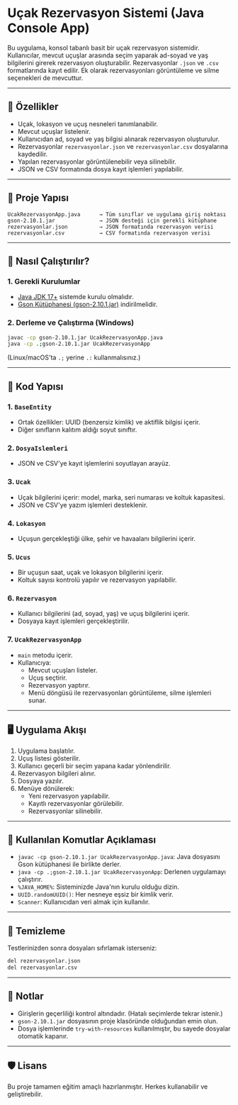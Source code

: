 # Uçak Rezervasyon Sistemi (Java Console App)

Bu uygulama, konsol tabanlı basit bir uçak rezervasyon sistemidir. Kullanıcılar, mevcut uçuşlar arasında seçim yaparak ad-soyad ve yaş bilgilerini girerek rezervasyon oluşturabilir. Rezervasyonlar `.json` ve `.csv` formatlarında kayıt edilir. Ek olarak rezervasyonları görüntüleme ve silme seçenekleri de mevcuttur.

---

## 🔧 Özellikler

- Uçak, lokasyon ve uçuş nesneleri tanımlanabilir.
- Mevcut uçuşlar listelenir.
- Kullanıcıdan ad, soyad ve yaş bilgisi alınarak rezervasyon oluşturulur.
- Rezervasyonlar `rezervasyonlar.json` ve `rezervasyonlar.csv` dosyalarına kaydedilir.
- Yapılan rezervasyonlar görüntülenebilir veya silinebilir.
- JSON ve CSV formatında dosya kayıt işlemleri yapılabilir.

---

## 📂 Proje Yapısı

```
UcakRezervasyonApp.java      → Tüm sınıflar ve uygulama giriş noktası
gson-2.10.1.jar              → JSON desteği için gerekli kütüphane
rezervasyonlar.json          → JSON formatında rezervasyon verisi
rezervasyonlar.csv           → CSV formatında rezervasyon verisi
```

---

## 🚀 Nasıl Çalıştırılır?

### 1. Gerekli Kurulumlar

- [Java JDK 17+](https://jdk.java.net/) sistemde kurulu olmalıdır.
- [Gson Kütüphanesi (gson-2.10.1.jar)](https://repo1.maven.org/maven2/com/google/code/gson/gson/2.10.1/) indirilmelidir.

### 2. Derleme ve Çalıştırma (Windows)

```bash
javac -cp gson-2.10.1.jar UcakRezervasyonApp.java
java -cp .;gson-2.10.1.jar UcakRezervasyonApp
```

(Linux/macOS'ta `.;` yerine `.:` kullanmalısınız.)

---

## 🧩 Kod Yapısı

### 1. `BaseEntity`
- Ortak özellikler: UUID (benzersiz kimlik) ve aktiflik bilgisi içerir.
- Diğer sınıfların kalıtım aldığı soyut sınıftır.

### 2. `DosyaIslemleri`
- JSON ve CSV'ye kayıt işlemlerini soyutlayan arayüz.

### 3. `Ucak`
- Uçak bilgilerini içerir: model, marka, seri numarası ve koltuk kapasitesi.
- JSON ve CSV'ye yazım işlemleri desteklenir.

### 4. `Lokasyon`
- Uçuşun gerçekleştiği ülke, şehir ve havaalanı bilgilerini içerir.

### 5. `Ucus`
- Bir uçuşun saat, uçak ve lokasyon bilgilerini içerir.
- Koltuk sayısı kontrolü yapılır ve rezervasyon yapılabilir.

### 6. `Rezervasyon`
- Kullanıcı bilgilerini (ad, soyad, yaş) ve uçuş bilgilerini içerir.
- Dosyaya kayıt işlemleri gerçekleştirilir.

### 7. `UcakRezervasyonApp`
- `main` metodu içerir.
- Kullanıcıya:
  - Mevcut uçuşları listeler.
  - Uçuş seçtirir.
  - Rezervasyon yaptırır.
  - Menü döngüsü ile rezervasyonları görüntüleme, silme işlemleri sunar.

---

## 🖥️ Uygulama Akışı

1. Uygulama başlatılır.
2. Uçuş listesi gösterilir.
3. Kullanıcı geçerli bir seçim yapana kadar yönlendirilir.
4. Rezervasyon bilgileri alınır.
5. Dosyaya yazılır.
6. Menüye dönülerek:
   - Yeni rezervasyon yapılabilir.
   - Kayıtlı rezervasyonlar görülebilir.
   - Rezervasyonlar silinebilir.

---

## 📝 Kullanılan Komutlar Açıklaması

- `javac -cp gson-2.10.1.jar UcakRezervasyonApp.java`: Java dosyasını Gson kütüphanesi ile birlikte derler.
- `java -cp .;gson-2.10.1.jar UcakRezervasyonApp`: Derlenen uygulamayı çalıştırır.
- `%JAVA_HOME%`: Sisteminizde Java'nın kurulu olduğu dizin.
- `UUID.randomUUID()`: Her nesneye eşsiz bir kimlik verir.
- `Scanner`: Kullanıcıdan veri almak için kullanılır.

---

## 🧹 Temizleme

Testlerinizden sonra dosyaları sıfırlamak isterseniz:

```bash
del rezervasyonlar.json
del rezervasyonlar.csv
```

---

## 📌 Notlar

- Girişlerin geçerliliği kontrol altındadır. (Hatalı seçimlerde tekrar istenir.)
- `gson-2.10.1.jar` dosyasının proje klasöründe olduğundan emin olun.
- Dosya işlemlerinde `try-with-resources` kullanılmıştır, bu sayede dosyalar otomatik kapanır.

---

## 🛡️ Lisans

Bu proje tamamen eğitim amaçlı hazırlanmıştır. Herkes kullanabilir ve geliştirebilir.